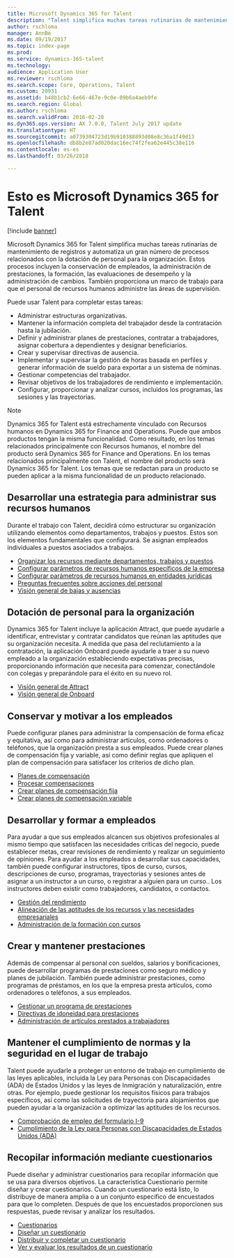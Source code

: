 ```yaml
---
title: Microsoft Dynamics 365 for Talent
description: "Talent simplifica muchas tareas rutinarias de mantenimiento de registros y automatiza un gran número de procesos relacionados con la dotación de personal para la organización. Estos procesos incluyen la conservación de empleados, la administración de prestaciones, la formación, las evaluaciones de desempeño y la administración de cambios."
author: rschloma
manager: AnnBe
ms.date: 09/19/2017
ms.topic: index-page
ms.prod: 
ms.service: dynamics-365-talent
ms.technology: 
audience: Application User
ms.reviewer: rschloma
ms.search.scope: Core, Operations, Talent
ms.custom: 20931
ms.assetid: b48b1cb2-6e66-467e-9c0e-09b6a4aeb9fe
ms.search.region: Global
ms.author: rschloma
ms.search.validFrom: 2016-02-28
ms.dyn365.ops.version: AX 7.0.0, Talent July 2017 update
ms.translationtype: HT
ms.sourcegitcommit: a0739304723d19b910388893d08e8c36a1f49d13
ms.openlocfilehash: db8b2e87ad020dac16ec74f2fea62e445c38e116
ms.contentlocale: es-es
ms.lasthandoff: 03/26/2018

---
```


# <a name="welcome-to-microsoft-dynamics-365-for-talent"></a>Esto es Microsoft Dynamics 365 for Talent

[!include [banner](includes/banner.md)]

Microsoft Dynamics 365 for Talent simplifica muchas tareas rutinarias de mantenimiento de registros y automatiza un gran número de procesos relacionados con la dotación de personal para la organización. Estos procesos incluyen la conservación de empleados, la administración de prestaciones, la formación, las evaluaciones de desempeño y la administración de cambios. También proporciona un marco de trabajo para que el personal de recursos humanos administre las áreas de supervisión.

Puede usar Talent para completar estas tareas:

+ Administrar estructuras organizativas.
+ Mantener la información completa del trabajador desde la contratación hasta la jubilación.
+ Definir y administrar planes de prestaciones, contratar a trabajadores, asignar cobertura a dependientes y designar beneficiarios.
+ Crear y supervisar directivas de ausencia.
+ Implementar y supervisar la gestión de horas basada en perfiles y generar información de sueldo para exportar a un sistema de nóminas.
+ Gestionar competencias del trabajador.
+ Revisar objetivos de los trabajadores de rendimiento e implementación.
+ Configurar, proporcionar y analizar cursos, incluidos los programas, las sesiones y las trayectorias.

> [!NOTE] 
> Dynamics 365 for Talent está estrechamente vinculado con Recursos humanos en Dynamics 365 for Finance and Operations. Puede que ambos productos tengan la misma funcionalidad. Como resultado, en los temas relacionados principalmente con Recursos humanos, el nombre del producto será Dynamics 365 for Finance and Operations. En los temas relacionados principalmente con Talent, el nombre del producto será Dynamics 365 for Talent. Los temas que se redactan para un producto se pueden aplicar a la misma funcionalidad de un producto relacionado.

<a name="develop-a-strategy-for-managing-your-human-resources"></a>Desarrollar una estrategia para administrar sus recursos humanos
---------------------------------------------------------

Durante el trabajo con Talent, decidirá cómo estructurar su organización utilizando elementos como departamentos, trabajos y puestos. Estos son los elementos fundamentales que configurará. Se asignan empleados individuales a puestos asociados a trabajos.

-   [Organizar los recursos mediante departamentos, trabajos y puestos](departments-jobs-positions.md)
-   [Configurar parámetros de recursos humanos específicos de la empresa](set-up-company-specific-hr-parameters.md)
-   [Configurar parámetros de recursos humanos en entidades jurídicas](set-up-hr-parameters-across-legal-entities.md) 
-   [Preguntas frecuentes sobre acciones del personal](personnel-actions-faq.md)
-   [Visión general de bajas y ausencias](leave-absence-overview.md)

## <a name="staffing-your-organization"></a>Dotación de personal para la organización

Dynamics 365 for Talent incluye la aplicación Attract, que puede ayudarle a identificar, entrevistar y contratar candidatos que reúnan las aptitudes que su organización necesita. A medida que pasa del reclutamiento a la contratación, la aplicación Onboard puede ayudarle a traer a su nuevo empleado a la organización estableciendo expectativas precisas, proporcionando información que necesita para comenzar, conectándole con colegas y preparándole para el éxito en su nuevo rol.  

- [Visión general de Attract](attract-overview.md)
- [Visión general de Onboard](create-onboarding-experience.md)

## <a name="retain-and-motivate-employees"></a>Conservar y motivar a los empleados

Puede configurar planes para administrar la compensación de forma eficaz y equitativa, así como para administrar artículos, como ordenadores o teléfonos, que la organización presta a sus empleados. Puede crear planes de compensación fija y variable, así como definir reglas que apliquen el plan de compensación para satisfacer los criterios de dicho plan.

-   [Planes de compensación](compensation-plans.md)
-   [Procesar compensaciones](process-compensation.md)
-   [Crear planes de compensación fija](create-fixed-compensation-plans.md)
-   [Crear planes de compensación variable](create-variable-compensation-plans.md)

## <a name="develop-and-train-employees"></a>Desarrollar y formar a empleados

Para ayudar a que sus empleados alcancen sus objetivos profesionales al mismo tiempo que satisfacen las necesidades críticas del negocio, puede establecer metas, crear revisiones de rendimiento y realizar un seguimiento de opiniones. Para ayudar a los empleados a desarrollar sus capacidades, también puede configurar instructores, tipos de curso, cursos, descripciones de curso, programas, trayectorias y sesiones antes de asignar a un instructor a un curso, o registrar a alguien para un curso.. Los instructores deben existir como trabajadores, candidatos, o contactos.

-   [Gestión del rendimiento](performance-management-overview.md)
-   [Alineación de las aptitudes de los recursos y las necesidades empresariales](skills.md)
-   [Administración de la formación con cursos](courses.md)

## <a name="create-and-maintain-benefits"></a>Crear y mantener prestaciones

Además de compensar al personal con sueldos, salarios y bonificaciones, puede desarrollar programas de prestaciones como seguro médico y planes de jubilación. También puede administrar prestaciones, como programas de préstamos, en los que la empresa presta artículos, como ordenadores o teléfonos, a sus empleados.

-   [Gestionar un programa de prestaciones](manage-benefit-program.md)
-   [Directivas de idoneidad para prestaciones](benefit-eligibility-policies.md)
-   [Administración de artículos prestados a trabajadores](loan-items.md)

## <a name="maintain-workplace-safety-and-compliance"></a>Mantener el cumplimiento de normas y la seguridad en el lugar de trabajo

Talent puede ayudarle a proteger un entorno de trabajo en cumplimiento de las leyes aplicables, incluida la Ley para Personas con Discapacidades (ADA) de Estados Unidos y las leyes de Inmigración y naturalización, entre otras. Por ejemplo, puede gestionar los requisitos físicos para trabajos específicos, así como las solicitudes de trayectoria para alojamientos que pueden ayudar a la organización a optimizar las aptitudes de los recursos.

-   [Comprobación de empleo del formulario I-9](../fin-and-ops/hr/localizations/noam-usa-form-i-9-verification.md)
-   [Cumplimiento de la Ley para Personas con Discapacidades de Estados Unidos (ADA)](../fin-and-ops/hr/localizations/noam-usa-comply-ada.md)

## <a name="gather-information-using-questionnaires"></a>Recopilar información mediante cuestionarios

Puede diseñar y administrar cuestionarios para recopilar información que se usa para diversos objetivos. La característica Cuestionario permite diseñar y crear cuestionarios. Cuando un cuestionario está listo, lo distribuye de manera amplia o a un conjunto específico de encuestados para que lo completen. Después de que los encuestados proporcionen sus respuestas, puede revisar y analizar los resultados.

-   [Cuestionarios](questionnaires.md)
-   [Diseñar un cuestionario](design-questionnaires.md)
-   [Distribuir y completar un cuestionario](distribute-questionnaires.md)
-   [Ver y evaluar los resultados de un cuestionario](evaluate-questionnaire-results.md)

